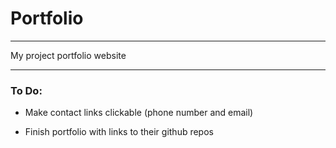 # Portfolio

---

My project portfolio website

---

### To Do:

- Make contact links clickable (phone number and email)

- Finish portfolio with links to their github repos

